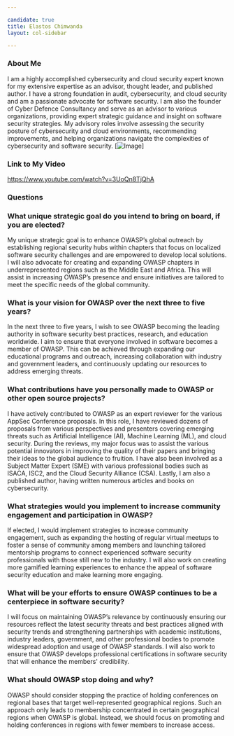 ```yaml
---

candidate: true
title: Elastos Chimwanda 
layout: col-sidebar

---
```


### About Me
I am a highly accomplished cybersecurity and cloud security expert known for my extensive expertise as an advisor, thought leader, and published author. I have a strong foundation in audit, cybersecurity, and cloud security and am a passionate advocate for software security. I am also the founder of Cyber Defence Consultancy and serve as an advisor to various organizations, providing expert strategic guidance and insight on software security strategies. My advisory roles involve assessing the security posture of cybersecurity and cloud environments, recommending improvements, and helping organizations navigate the complexities of cybersecurity and software security.
[![Image](#)]


### Link to My Video
https://www.youtube.com/watch?v=3UoQn8TjQhA 

### Questions

### What unique strategic goal do you intend to bring on board, if you are elected? ###
My unique strategic goal is to enhance OWASP’s global outreach by establishing regional security hubs within chapters that focus on localized software security challenges and are empowered to develop local solutions. I will also advocate for creating and expanding OWASP chapters in underrepresented regions such as the Middle East and Africa.  This will assist in increasing OWASP’s presence and ensure initiatives are tailored to meet the specific needs of the global community.

### What is your vision for OWASP over the next three to five years? ###
In the next three to five years, I wish to see OWASP becoming the leading authority in software security best practices, research, and education worldwide. I aim to ensure that everyone involved in software becomes a member of OWASP. This can be achieved through expanding our educational programs and outreach, increasing collaboration with industry and government leaders, and continuously updating our resources to address emerging threats.



### What contributions have you personally made to OWASP or other open source projects? ###
I have actively contributed to OWASP as an expert reviewer for the various AppSec Conference proposals. In this role, I have reviewed dozens of proposals from various perspectives and presenters covering emerging threats such as Artificial Intelligence (AI), Machine Learning (ML), and cloud security. During the reviews, my major focus was to assist the various potential innovators in improving the quality of their papers and bringing their ideas to the global audience to fruition.  I have also been involved as a Subject Matter Expert (SME) with various professional bodies such as ISACA, ISC2, and the Cloud Security Alliance (CSA). Lastly, I am also a published author, having written numerous articles and books on cybersecurity.


### What strategies would you implement to increase community engagement and participation in OWASP? ###
If elected, I would implement strategies to increase community engagement, such as expanding the hosting of regular virtual meetups to foster a sense of community among members and launching tailored mentorship programs to connect experienced software security professionals with those still new to the industry. I will also work on creating more gamified learning experiences to enhance the appeal of software security education and make learning more engaging.



### What will be your efforts to ensure OWASP continues to be a centerpiece in software security? ###
I will focus on maintaining OWASP’s relevance by continuously ensuring our resources reflect the latest security threats and best practices aligned with security trends and strengthening partnerships with academic institutions, industry leaders, government, and other professional bodies to promote widespread adoption and usage of OWASP standards. I will also work to ensure that OWASP develops professional certifications in software security that will enhance the members' credibility. 



### What should OWASP stop doing and why? ###
OWASP should consider stopping the practice of holding conferences on regional bases that target well-represented geographical regions. Such an approach only leads to membership concentrated in certain geographical regions when OWASP is global. Instead, we should focus on promoting and holding conferences in regions with fewer members to increase access. 





